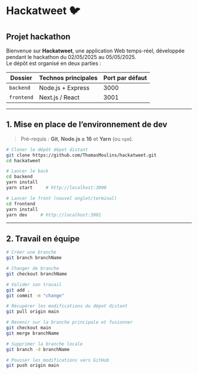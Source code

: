 # Hackatweet 🐦  
Projet hackathon
--------------------------------

Bienvenue sur **Hackatweet**, une application Web temps-réel, développée pendant le hackathon du 02/05/2025 au 05/05/2025.  
Le dépôt est organisé en deux parties :

| Dossier    | Technos principales | Port par défaut |
|------------|--------------------|-----------------|
| `backend`  | Node.js + Express  | 3000            |
| `frontend` | Next.js / React    | 3001            |

---

## 1. Mise en place de l’environnement de dev

> Pré-requis : **Git**, **Node.js ≥ 16** et **Yarn** (ou `npm`).

```bash
# Cloner le dépôt dépot distant
git clone https://github.com/ThomasMoulins/hackatweet.git
cd hackatweet

# Lancer le back
cd backend
yarn install
yarn start     # http://localhost:3000

# Lancer le front (nouvel onglet/terminal)
cd frontend
yarn install
yarn dev     # http://localhost:3001
```

---

## 2. Travail en équipe

```bash
# Créer une branche
git branch branchName

# Changer de branche
git checkout branchName

# Valider son travail
git add .
git commit -m "change"

# Récupérer les modifications du dépot distant
git pull origin main

# Revenir sur la branche principale et fusionner
git checkout main
git merge branchName

# Supprimer la branche locale
git branch -d branchName

# Pousser les modifications vers GitHub
git push origin main
```
